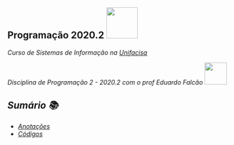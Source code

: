 <h2> Programação 2020.2 <img src="https://data.whicdn.com/images/295511376/original.gif" width="70"></h2>

<p><em>Curso de Sistemas de Informação na <a href="https://www.unifacisa.edu.br/home">Unifacisa</a>
  
Disciplina de Programação 2 - 2020.2 com o prof Eduardo Falcão <img src="https://camo.githubusercontent.com/40dff491d4e8123af55298ef908faedb66c463e5/68747470733a2f2f6d656469612e67697068792e636f6d2f6d656469612f57556c706c634d704f43456d5447427442572f67697068792e676966" width="50">

## Sumário 📚
- [Anotações](Java/anotacoes.md)
- [Códigos](https://github.com/annie-bot/Programacao-2020.2/tree/master/codes)
